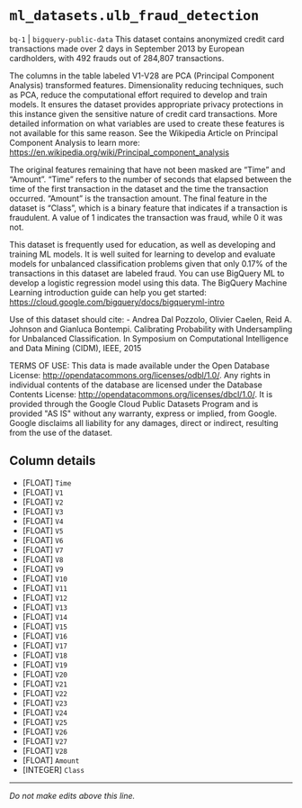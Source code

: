 # `ml_datasets.ulb_fraud_detection`
`bq-1` | `bigquery-public-data`
This dataset contains anonymized credit card transactions made over 2 days in September 2013 by European cardholders, with 492 frauds out of 284,807 transactions.

The columns in the table labeled V1-V28 are PCA (Principal Component Analysis) transformed features. Dimensionality reducing techniques, such as PCA, reduce the computational effort required to develop and train models. It ensures the dataset provides appropriate privacy protections in this instance given the sensitive nature of credit card transactions. More detailed information on what variables are used to create these features is not available for this same reason. See the Wikipedia Article on Principal Component Analysis to learn more: https://en.wikipedia.org/wiki/Principal_component_analysis

The original features remaining that have not been masked are “Time” and “Amount”. “Time” refers to the number of seconds that elapsed between the time of the first transaction in the dataset and the time the transaction occurred. “Amount” is the transaction amount. The final feature in the dataset is “Class”, which is a binary feature that indicates if a transaction is fraudulent. A value of 1 indicates the transaction was fraud, while 0 it was not.

This dataset is frequently used for education, as well as developing and training ML models. It is well suited for learning to develop and evaluate models for unbalanced classification problems given that only 0.17% of the transactions in this dataset are labeled fraud. You can use BigQuery ML to develop a logistic regression model using this data. The BigQuery Machine Learning introduction guide can help you get started: https://cloud.google.com/bigquery/docs/bigqueryml-intro

Use of this dataset should cite:
     - Andrea Dal Pozzolo, Olivier Caelen, Reid A. Johnson and Gianluca Bontempi. Calibrating Probability with Undersampling for Unbalanced Classification. In Symposium on Computational Intelligence and Data Mining (CIDM), IEEE, 2015

TERMS OF USE:
This data is made available under the Open Database License: http://opendatacommons.org/licenses/odbl/1.0/. Any rights in individual contents of the database are licensed under the Database Contents License: http://opendatacommons.org/licenses/dbcl/1.0/. It is provided through the Google Cloud Public Datasets Program and is provided "AS IS" without any warranty, express or implied, from Google. Google disclaims all liability for any damages, direct or indirect, resulting from the use of the dataset.

## Column details
* [FLOAT]     `Time`
* [FLOAT]     `V1`
* [FLOAT]     `V2`
* [FLOAT]     `V3`
* [FLOAT]     `V4`
* [FLOAT]     `V5`
* [FLOAT]     `V6`
* [FLOAT]     `V7`
* [FLOAT]     `V8`
* [FLOAT]     `V9`
* [FLOAT]     `V10`
* [FLOAT]     `V11`
* [FLOAT]     `V12`
* [FLOAT]     `V13`
* [FLOAT]     `V14`
* [FLOAT]     `V15`
* [FLOAT]     `V16`
* [FLOAT]     `V17`
* [FLOAT]     `V18`
* [FLOAT]     `V19`
* [FLOAT]     `V20`
* [FLOAT]     `V21`
* [FLOAT]     `V22`
* [FLOAT]     `V23`
* [FLOAT]     `V24`
* [FLOAT]     `V25`
* [FLOAT]     `V26`
* [FLOAT]     `V27`
* [FLOAT]     `V28`
* [FLOAT]     `Amount`
* [INTEGER]   `Class`

-------------------------------------------------------------------------------
*Do not make edits above this line.*
